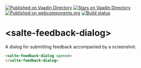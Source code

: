 [![Published on Vaadin  Directory](https://img.shields.io/badge/Vaadin%20Directory-published-00b4f0.svg)](https://vaadin.com/directory/component/salte-iosalte-feedback-dialog)
[![Stars on Vaadin Directory](https://img.shields.io/vaadin-directory/star/salte-iosalte-feedback-dialog.svg)](https://vaadin.com/directory/component/salte-iosalte-feedback-dialog)
[![Published on webcomponents.org](https://img.shields.io/badge/webcomponents.org-published-blue.svg)](https://www.webcomponents.org/element/salte-io/salte-feedback-dialog)
[![Build status](https://travis-ci.org/salte-io/salte-feedback-dialog.svg?branch=master)](https://travis-ci.org/salte-io/salte-feedback-dialog)

# \<salte-feedback-dialog\>

A dialog for submitting feedback accompanied by a screenshot.

<!---
```
<custom-element-demo height="600">
  <template>
    <script src="../webcomponentsjs/webcomponents-lite.js"></script>
    <link rel="import" href="salte-feedback-dialog.html">
    <style>
      body {
        font-family: 'Roboto', 'Noto', sans-serif;
      }
    </style>
    <next-code-block></next-code-block>
  </template>
</custom-element-demo>
```
-->
```html
<salte-feedback-dialog opened>
</salte-feedback-dialog>
```
